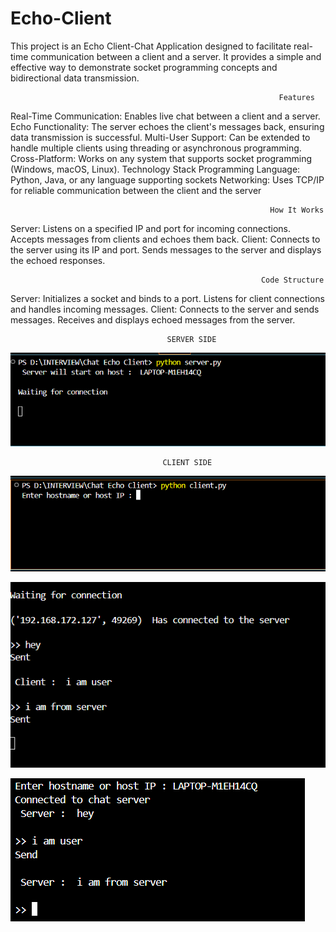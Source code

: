 # Echo-Client
This project is an Echo Client-Chat Application designed to facilitate real-time communication between a client and a server. It provides a simple and effective way to demonstrate socket programming concepts and bidirectional data transmission.

                                                                Features
                                                                
Real-Time Communication: Enables live chat between a client and a server.
Echo Functionality: The server echoes the client's messages back, ensuring data transmission is successful.
Multi-User Support: Can be extended to handle multiple clients using threading or asynchronous programming.
Cross-Platform: Works on any system that supports socket programming (Windows, macOS, Linux).
Technology Stack
Programming Language: Python, Java, or any language supporting sockets
Networking: Uses TCP/IP for reliable communication between the client and the server
                                                              
                                                              How It Works

Server:
  Listens on a specified IP and port for incoming connections.
  Accepts messages from clients and echoes them back.
Client:
  Connects to the server using its IP and port.
  Sends messages to the server and displays the echoed responses.
  
                                                            Code Structure
Server:
  Initializes a socket and binds to a port.
  Listens for client connections and handles incoming messages.
Client:
  Connects to the server and sends messages.
  Receives and displays echoed messages from the server.

                                       SERVER SIDE

![image alt](https://github.com/Jayanthk2005/Echo-Client/blob/f91d42e1b77c93777a2fb598b9a404f565ff9c8b/screenshot/Screenshot%202025-01-24%20194744.png)

                                      CLIENT SIDE
                                      
![image alt](https://github.com/Jayanthk2005/Echo-Client/blob/f91d42e1b77c93777a2fb598b9a404f565ff9c8b/screenshot/Screenshot%202025-01-24%20194757.png)


![image alt](https://github.com/Jayanthk2005/Echo-Client/blob/f91d42e1b77c93777a2fb598b9a404f565ff9c8b/screenshot/Screenshot%202025-01-24%20194936.png)


![image alt](https://github.com/Jayanthk2005/Echo-Client/blob/f91d42e1b77c93777a2fb598b9a404f565ff9c8b/screenshot/Screenshot%202025-01-24%20194947.png)
